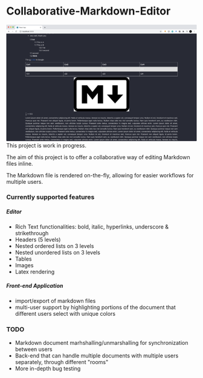 # Collaborative-Markdown-Editor

![alt text](docs/screenshot_intro.png "Title")
This project is work in progress.

The aim of this project is to offer a collaborative way of editing Markdown files inline.

The Markdown file is rendered on-the-fly, allowing for easier workflows for multiple users.

### Currently supported features
##### Editor
- Rich Text functionalities: bold, italic, hyperlinks, underscore & strikethrough
- Headers (5 levels)
- Nested ordered lists on 3 levels
- Nested unordered lists on 3 levels
- Tables
- Images
- Latex rendering

##### Front-end Application
- import/export of markdown files
- multi-user support by highlighting portions of the document that different users select with unique colors

### TODO
- Markdown document marhshalling/unmarshalling for synchronization between users
- Back-end that can handle multiple documents with multiple users separately, through different "rooms"
- More in-depth bug testing